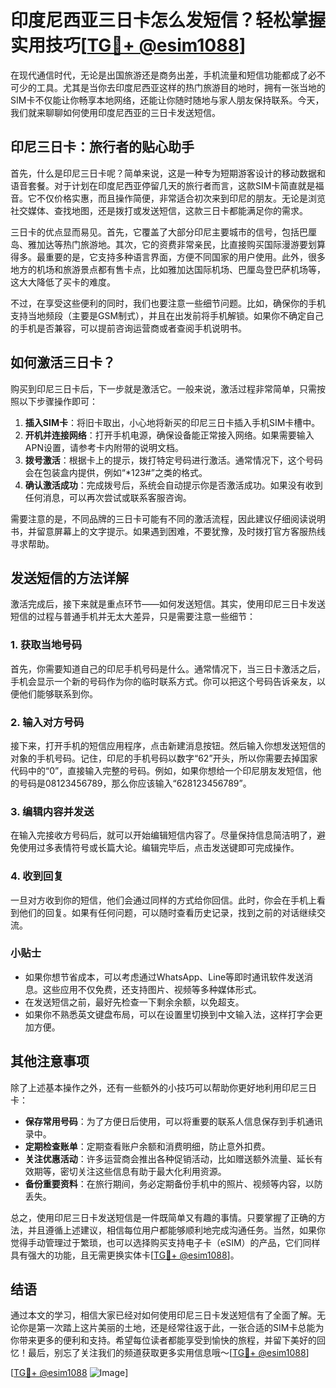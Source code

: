 # 印度尼西亚三日卡怎么发短信？轻松掌握实用技巧[[TG💪+ @esim1088](https://t.me/s/esim1088)]

在现代通信时代，无论是出国旅游还是商务出差，手机流量和短信功能都成了必不可少的工具。尤其是当你去印度尼西亚这样的热门旅游目的地时，拥有一张当地的SIM卡不仅能让你畅享本地网络，还能让你随时随地与家人朋友保持联系。今天，我们就来聊聊如何使用印度尼西亚的三日卡发送短信。

## 印尼三日卡：旅行者的贴心助手

首先，什么是印尼三日卡呢？简单来说，这是一种专为短期游客设计的移动数据和语音套餐。对于计划在印度尼西亚停留几天的旅行者而言，这款SIM卡简直就是福音。它不仅价格实惠，而且操作简便，非常适合初次来到印尼的朋友。无论是浏览社交媒体、查找地图，还是拨打或发送短信，这款三日卡都能满足你的需求。

三日卡的优点显而易见。首先，它覆盖了大部分印尼主要城市的信号，包括巴厘岛、雅加达等热门旅游地。其次，它的资费非常亲民，比直接购买国际漫游要划算得多。最重要的是，它支持多种语言界面，方便不同国家的用户使用。此外，很多地方的机场和旅游景点都有售卡点，比如雅加达国际机场、巴厘岛登巴萨机场等，这大大降低了买卡的难度。

不过，在享受这些便利的同时，我们也要注意一些细节问题。比如，确保你的手机支持当地频段（主要是GSM制式），并且在出发前将手机解锁。如果你不确定自己的手机是否兼容，可以提前咨询运营商或者查阅手机说明书。

## 如何激活三日卡？

购买到印尼三日卡后，下一步就是激活它。一般来说，激活过程非常简单，只需按照以下步骤操作即可：

1. **插入SIM卡**：将旧卡取出，小心地将新买的印尼三日卡插入手机SIM卡槽中。
2. **开机并连接网络**：打开手机电源，确保设备能正常接入网络。如果需要输入APN设置，请参考卡内附带的说明文档。
3. **拨号激活**：根据卡上的提示，拨打特定号码进行激活。通常情况下，这个号码会在包装盒内提供，例如“*123#”之类的格式。
4. **确认激活成功**：完成拨号后，系统会自动提示你是否激活成功。如果没有收到任何消息，可以再次尝试或联系客服咨询。

需要注意的是，不同品牌的三日卡可能有不同的激活流程，因此建议仔细阅读说明书，并留意屏幕上的文字提示。如果遇到困难，不要犹豫，及时拨打官方客服热线寻求帮助。

## 发送短信的方法详解

激活完成后，接下来就是重点环节——如何发送短信。其实，使用印尼三日卡发送短信的过程与普通手机并无太大差异，只是需要注意一些细节：

### 1. 获取当地号码

首先，你需要知道自己的印尼手机号码是什么。通常情况下，当三日卡激活之后，手机会显示一个新的号码作为你的临时联系方式。你可以把这个号码告诉亲友，以便他们能够联系到你。

### 2. 输入对方号码

接下来，打开手机的短信应用程序，点击新建消息按钮。然后输入你想发送短信的对象的手机号码。记住，印尼的手机号码以数字“62”开头，所以你需要去掉国家代码中的“0”，直接输入完整的号码。例如，如果你想给一个印尼朋友发短信，他的号码是08123456789，那么你应该输入“628123456789”。

### 3. 编辑内容并发送

在输入完接收方号码后，就可以开始编辑短信内容了。尽量保持信息简洁明了，避免使用过多表情符号或长篇大论。编辑完毕后，点击发送键即可完成操作。

### 4. 收到回复

一旦对方收到你的短信，他们会通过同样的方式给你回信。此时，你会在手机上看到他们的回复。如果有任何问题，可以随时查看历史记录，找到之前的对话继续交流。

### 小贴士

- 如果你想节省成本，可以考虑通过WhatsApp、Line等即时通讯软件发送消息。这些应用不仅免费，还支持图片、视频等多种媒体形式。
- 在发送短信之前，最好先检查一下剩余余额，以免超支。
- 如果你不熟悉英文键盘布局，可以在设置里切换到中文输入法，这样打字会更加方便。

## 其他注意事项

除了上述基本操作之外，还有一些额外的小技巧可以帮助你更好地利用印尼三日卡：

- **保存常用号码**：为了方便日后使用，可以将重要的联系人信息保存到手机通讯录中。
- **定期检查账单**：定期查看账户余额和消费明细，防止意外扣费。
- **关注优惠活动**：许多运营商会推出各种促销活动，比如赠送额外流量、延长有效期等，密切关注这些信息有助于最大化利用资源。
- **备份重要资料**：在旅行期间，务必定期备份手机中的照片、视频等内容，以防丢失。

总之，使用印尼三日卡发送短信是一件既简单又有趣的事情。只要掌握了正确的方法，并且遵循上述建议，相信每位用户都能够顺利地完成沟通任务。当然，如果你觉得手动管理过于繁琐，也可以选择购买支持电子卡（eSIM）的产品，它们同样具有强大的功能，且无需更换实体卡[[TG💪+ @esim1088](https://t.me/s/esim1088)]。

## 结语

通过本文的学习，相信大家已经对如何使用印尼三日卡发送短信有了全面了解。无论你是第一次踏上这片美丽的土地，还是经常往返于此，一张合适的SIM卡总能为你带来更多的便利和支持。希望每位读者都能享受到愉快的旅程，并留下美好的回忆！最后，别忘了关注我们的频道获取更多实用信息哦～[[TG💪+ @esim1088](https://t.me/s/esim1088)] 

[[TG💪+ @esim1088](https://t.me/s/esim1088) ![Image](https://i.postimg.cc/4NQfJmqS/Snipaste-2025-05-13-00-14-12.png)]